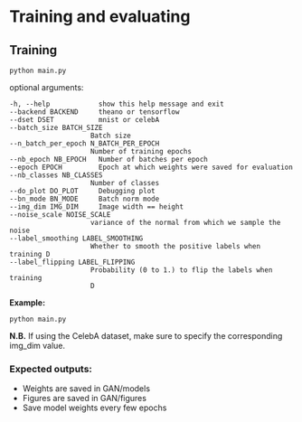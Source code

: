 # Training and evaluating

## Training

`python main.py`


optional arguments:

    -h, --help            show this help message and exit
    --backend BACKEND     theano or tensorflow
    --dset DSET           mnist or celebA
    --batch_size BATCH_SIZE
                        Batch size
    --n_batch_per_epoch N_BATCH_PER_EPOCH
                        Number of training epochs
    --nb_epoch NB_EPOCH   Number of batches per epoch
    --epoch EPOCH         Epoch at which weights were saved for evaluation
    --nb_classes NB_CLASSES
                        Number of classes
    --do_plot DO_PLOT     Debugging plot
    --bn_mode BN_MODE     Batch norm mode
    --img_dim IMG_DIM     Image width == height
    --noise_scale NOISE_SCALE
                        variance of the normal from which we sample the noise
    --label_smoothing LABEL_SMOOTHING
                        Whether to smooth the positive labels when training D
    --label_flipping LABEL_FLIPPING
                        Probability (0 to 1.) to flip the labels when training
                        D


**Example:**

`python main.py`

**N.B.** If using the CelebA dataset, make sure to specify the corresponding img_dim value.

### Expected outputs:

- Weights are saved in  GAN/models
- Figures are saved in  GAN/figures
- Save model weights every few epochs
